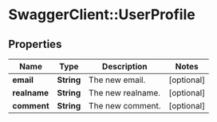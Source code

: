 # SwaggerClient::UserProfile

## Properties
Name | Type | Description | Notes
------------ | ------------- | ------------- | -------------
**email** | **String** | The new email. | [optional] 
**realname** | **String** | The new realname. | [optional] 
**comment** | **String** | The new comment. | [optional] 


